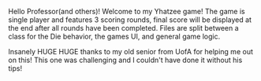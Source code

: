 Hello Professor(and others)! Welcome to my Yhatzee game!
The game is single player and features 3 scoring rounds, final score will be displayed at the end after all rounds have been completed.
Files are split between a class for the Die behavior, the games UI, and general game logic.

Insanely HUGE HUGE thanks to my old senior from UofA for helping me out on this! This one was challenging and I couldn't have done it without his tips!
